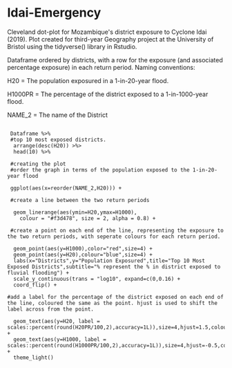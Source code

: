 # Idai-Emergency
Cleveland dot-plot for Mozambique's district exposure to Cyclone Idai (2019).
Plot created for third-year Geography project at the University of Bristol using the tidyverse() library in Rstudio. 

Dataframe ordered by districts, with a row for the exposure (and associated percentage exposure) in each return period.
Naming conventions: 

H20 = The population exposured in a 1-in-20-year flood.

H1000PR = The percentage of the district exposed to a 1-in-1000-year flood. 

NAME_2 = The name of the District 

```{r}

 Dataframe %>% 
 #top 10 most exposed districts.
  arrange(desc(H20)) >%>
  head(10) %>%
  
 #creating the plot
 #order the graph in terms of the population exposed to the 1-in-20-year flood
 
 ggplot(aes(x=reorder(NAME_2,H20))) + 
 
 #create a line between the two return periods
 
  geom_linerange(aes(ymin=H20,ymax=H1000), 
    colour = "#f3d478", size = 2, alpha = 0.8) +
    
 #create a point on each end of the line, representing the exposure to the two return periods, with seperate colours for each return period.
 
  geom_point(aes(y=H1000),color="red",size=4) +
  geom_point(aes(y=H20),colour="blue",size=4) +
  labs(x="Districts",y="Population Exposured",title="Top 10 Most Exposed Districts",subtitle="% represent the % in district exposed to fluvial flooding") + 
  scale_y_continuous(trans = "log10", expand=c(0,0.16) +
  coord_flip() +
  
#add a label for the percentage of the district exposed on each end of the line, coloured the same as the point. hjust is used to shift the label across from the point.

  geom_text(aes(y=H20, label = scales::percent(round(H20PR/100,2),accuracy=1L)),size=4,hjust=1.5,colour="blue",fontface="bold") + 
  geom_text(aes(y=H1000, label = scales::percent(round(H1000PR/100,2),accuracy=1L)),size=4,hjust=-0.5,colour="red") +
  theme_light()
  
```
